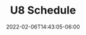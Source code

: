 ---
title: "U8 Schedule"
date: 2022-02-06T14:43:05-06:00
draft: false
menu:
 youth:
  name: U8 Schedule
  parent: major
  url: /youth/leagues/major/schedule/
  weight: 210
---